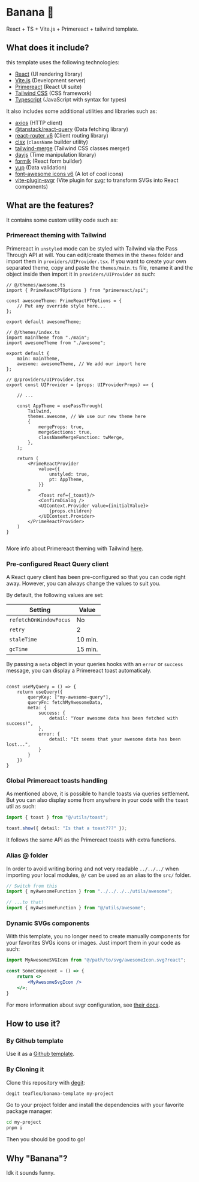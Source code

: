 # Banana :banana:

React + TS + Vite.js + Primereact + tailwind template.

## What does it include?

this template uses the following technologies:
- [React](https://react.dev) (UI rendering library)
- [Vite.js](https://vitejs.dev) (Development server)
- [Primereact](https://primereact.org) (React UI suite)
- [Tailwind CSS](https://tailwindcss.com) (CSS framework)
- [Typescript](https://www.typescriptlang.org/) (JavaScript with syntax for types)

It also includes some additional utilities and libraries such as:
- [axios](https://axios-http.com/) (HTTP client)
- [@tanstack/react-query](https://tanstack.com/query/latest/docs/react/overview) (Data fetching library)
- [react-router v6](https://reactrouter.com) (Client routing library)
- [clsx](https://github.com/lukeed/clsx) (`className` builder utility)
- [tailwind-merge](https://github.com/dcastil/tailwind-merge) (Tailwind CSS classes merger)
- [dayjs](https://github.com/iamkun/dayjs) (Time manipulation library)
- [formik](https://formik.org) (React form builder)
- [yup](https://github.com/jquense/yup) (Data validation)
- [font-awesome icons v6](https://fontawesome.com/) (A lot of cool icons)
- [vite-plugin-svgr](https://github.com/pd4d10/vite-plugin-svgr) (Vite plugin for [svgr](https://github.com/gregberge/svgr) to transform SVGs into React components)

## What are the features?

It contains some custom utility code such as:

### Primereact theming with Tailwind
Primereact in `unstyled` mode can be styled with Tailwind via the Pass Through API at will. You can edit/create themes in the `themes` folder and import them in `providers/UIProvider.tsx`. If you want to create your own separated theme, copy and paste the `themes/main.ts` file, rename it and the object inside then import it in `providers/UIProvider` as such:

```tsx
// @/themes/awesome.ts
import { PrimeReactPTOptions } from "primereact/api";

const awesomeTheme: PrimeReactPTOptions = {
    // Put any override style here...
};

export default awesomeTheme;

// @/themes/index.ts
import mainTheme from "./main";
import awesomeTheme from "./awesome";

export default { 
    main: mainTheme,
    awesome: awesomeTheme, // We add our import here
};

// @/providers/UIProvider.tsx
export const UIProvider = (props: UIProviderProps) => {
    
    // ...

    const AppTheme = usePassThrough(
        Tailwind,
        themes.awesome, // We use our new theme here
        {
            mergeProps: true,
            mergeSections: true,
            classNameMergeFunction: twMerge,
        },
    );

    return (
        <PrimeReactProvider 
            value={{ 
                unstyled: true, 
                pt: AppTheme,
            }}
        >
            <Toast ref={_toast}/>
            <ConfirmDialog />
            <UIContext.Provider value={initialValue}>
                {props.children}
            </UIContext.Provider>
        </PrimeReactProvider>
    )
}


```

More info about Primereact theming with Tailwind [here](https://primereact.org/tailwind/).

### Pre-configured React Query client
A React query client has been pre-configured so that you can code right away. However, you can always change the values to suit you.

By default, the following values are set:

| Setting | Value |
|---|---|
| `refetchOnWindowFocus` | No |
| `retry` | 2 |
| `staleTime` | 10 min. |
| `gcTime` | 15 min. |

By passing a `meta` object in your queries hooks with an `error` or `success` message, you can display a Primereact toast automaticaly.

```tsx

const useMyQuery = () => {
    return useQuery({
        queryKey: ["my-awesome-query"],
        queryFn: fetchMyAwesomeData,
        meta: {
            success: {
                detail: "Your awesome data has been fetched with success!",
            },
            error: {
                detail: "It seems that your awesome data has been lost...",
            }
        }
    })
}

```

### Global Primereact toasts handling

As mentioned above, it is possible to handle toasts via queries settlement. But you can also display some from anywhere in your code with the `toast` util as such:

```ts
import { toast } from "@/utils/toast";

toast.show({ detail: "Is that a toast???" });
```

It follows the same API as the Primereact toasts with extra functions.

### Alias @ folder

In order to avoid writing boring and not very readable `../../../` when importing your local modules, `@/` can be used as an alias to the `src/` folder.

```ts
// Switch from this
import { myAwesomeFunction } from "../../../../utils/awesome";

// ...to that!
import { myAwesomeFunction } from "@/utils/awesome";
```

### Dynamic SVGs components

With this template, you no longer need to create manually components for your favorites SVGs icons or images.
Just import them in your code as such:

```jsx
import MyAwesomeSVGIcon from "@/path/to/svg/awesomeIcon.svg?react";

const SomeComponent = () => {
    return <>
        <MyAwesomeSvgIcon />
    </>;
}
```

For more information about svgr configuration, see [their docs](https://github.com/pd4d10/vite-plugin-svgr?tab=readme-ov-file#readme).

## How to use it?

### By Github template
Use it as a [Github template](https://github.com/new?template_name=banana-template&template_owner=TeaFlex).

### By Cloning it
Clone this repository with [degit](https://github.com/Rich-Harris/degit):
```sh
degit teaflex/banana-template my-project
```

Go to your project folder and install the dependencies with your favorite package manager:
```sh
cd my-project
pnpm i
```

Then you should be good to go!

## Why "Banana"?
Idk it sounds funny.